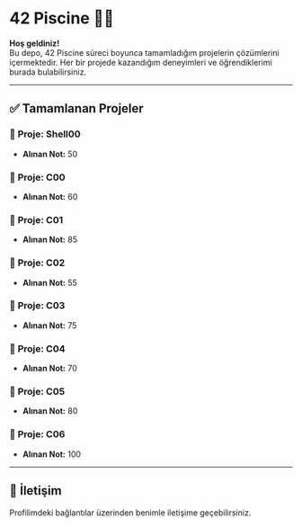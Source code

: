# 42 Piscine 🏊‍♂️

**Hoş geldiniz!**  
Bu depo, 42 Piscine süreci boyunca tamamladığım projelerin çözümlerini içermektedir. Her bir projede kazandığım deneyimleri ve öğrendiklerimi burada bulabilirsiniz.

---

## ✅ Tamamlanan Projeler

### 📍 **Proje: Shell00**
   - **Alınan Not:** 50

### 📍 **Proje: C00**
   - **Alınan Not:** 60

### 📍 **Proje: C01**
   - **Alınan Not:** 85

### 📍 **Proje: C02**
   - **Alınan Not:** 55
   
### 📍 **Proje: C03**
   - **Alınan Not:** 75

### 📍 **Proje: C04**
   - **Alınan Not:** 70
   
### 📍 **Proje: C05**
   - **Alınan Not:** 80
   
### 📍 **Proje: C06**
   - **Alınan Not:** 100
   


---

## 🤝 İletişim

Profilimdeki bağlantılar üzerinden benimle iletişime geçebilirsiniz.
